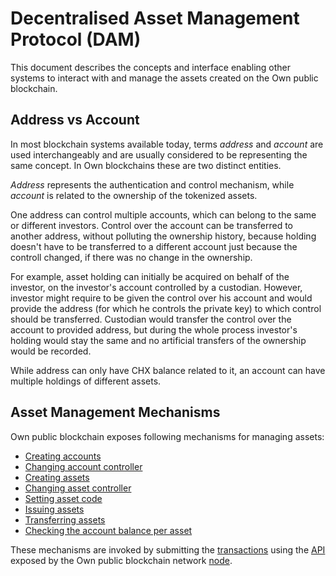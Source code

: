 # Decentralised Asset Management Protocol (DAM)

This document describes the concepts and interface enabling other systems to interact with and manage the assets created on the Own public blockchain.


## Address vs Account

In most blockchain systems available today, terms _address_ and _account_ are used interchangeably and are usually considered to be representing the same concept. In Own blockchains these are two distinct entities.

_Address_ represents the authentication and control mechanism, while _account_ is related to the ownership of the tokenized assets.

One address can control multiple accounts, which can belong to the same or different investors. Control over the account can be transferred to another address, without polluting the ownership history, because holding doesn't have to be transferred to a different account just because the controll changed, if there was no change in the ownership. 

For example, asset holding can initially be acquired on behalf of the investor, on the investor's account controlled by a custodian. However, investor might require to be given the control over his account and would provide the address (for which he controls the private key) to which control should be transferred. Custodian would transfer the control over the account to provided address, but during the whole process investor's holding would stay the same and no artificial transfers of the ownership would be recorded.

While address can only have CHX balance related to it, an account can have multiple holdings of different assets.


## Asset Management Mechanisms

Own public blockchain exposes following mechanisms for managing assets:

- [Creating accounts](../Transactions/TxActions.md#createaccount)
- [Changing account controller](../Transactions/TxActions.md#setaccountcontroller)
- [Creating assets](../Transactions/TxActions.md#createasset)
- [Changing asset controller](../Transactions/TxActions.md#setassetcontroller)
- [Setting asset code](../Transactions/TxActions.md#setassetcode)
- [Issuing assets](../Transactions/TxActions.md#createassetemission)
- [Transferring assets](../Transactions/TxActions.md#transferasset)
- [Checking the account balance per asset](../Nodes/NodeApi.md#get-accountaccounthashassetassethash)

These mechanisms are invoked by submitting the [transactions](../Transactions/TxComposition.md) using the [API](../Nodes/NodeApi.md) exposed by the Own public blockchain network [node](../Nodes/Nodes.md).
